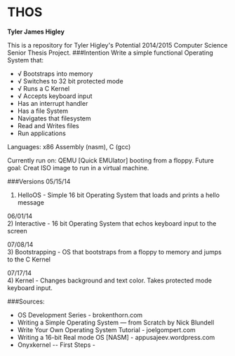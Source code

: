 THOS
=================
**Tyler James Higley**

This is a repository for Tyler Higley's Potential 2014/2015 Computer Science Senior Thesis Project. 
###Intention
Write a simple functional Operating System that:
- √ Bootstraps into memory
- √ Switches to 32 bit protected mode
- √ Runs a C Kernel
- √ Accepts keyboard input
- Has an interrupt handler
- Has a file System
- Navigates that filesystem
- Read and Writes files
- Run applications

Languages: x86 Assembly (nasm), C (gcc)

Currently run on: QEMU [Quick EMUlator] booting from a floppy.
Future goal: Creat ISO image to run in a virtual machine.

###Versions
05/15/14  
1) HelloOS - Simple 16 bit Operating System that loads and prints a hello message



06/01/14  
2) Interactive - 16 bit Operating System that echos keyboard input to the screen



07/08/14  
3) Bootstrapping - OS that bootstraps from a floppy to memory and jumps to the C Kernel



07/17/14  
4) Kernel - Changes background and text color. Takes protected mode keyboard input.


###Sources:
- OS Development Series - brokenthorn.com
- Writing a Simple Operating System — from Scratch by Nick Blundell
- Write Your Own Operating System Tutorial - joelgompert.com
- Writing a 16-bit Real mode OS [NASM] - appusajeev.wordpress.com
- Onyxkernel -- First Steps -
